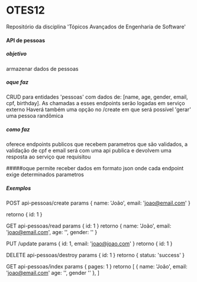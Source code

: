 # OTES12
Repositório da disciplina 'Tópicos Avançados de Engenharia de Software'


#### API de pessoas

##### objetivo
  armazenar dados de pessoas

##### oque faz
  CRUD para entidades 'pessoas' com dados de:
  [name, age, gender, email, cpf, birthday].
  As chamadas a esses endpoints serão logadas em serviço externo
  Haverá também uma opção no /create em que será possível 'gerar'
  uma pessoa randômica

##### como faz
  oferece endpoints publicos que recebem parametros que são validados,
  a validação de cpf e email será com uma api publica
  e devolvem uma resposta ao serviço que requisitou

#####oque permite
  receber dados em formato json onde cada endpoint exige determinados
  parametros



##### Exemplos

POST api-pessoas/create
  params
    {
      name: 'João',
      email: 'joao@email.com'
    }

  retorno
    {
      id: 1
    }

GET api-pessoas/read
  params
    {
      id: 1
    }
  retorno
    {
      name: 'João',
      email: 'joao@email.com',
      age: '',
      gender: ''
    }

PUT /update
  params
    {
      id: 1,
      email: 'joao@joao.com'
    }
  retorno
    {
      id: 1
    }

DELETE api-pessoas/destroy
  params
    {
      id: 1
    }
  retorno
    {
      status: 'success'
    }

GET api-pessoas/index
  params
    {
      pages: 1
    }
  retorno
    [
      {
        name: 'João',
        email: 'joao@email.com'
        age: '',
        gender ''
      },
    ]
